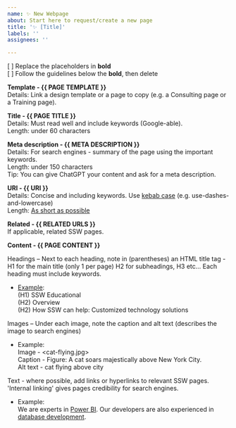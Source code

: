 ```yaml
---
name: ✨ New Webpage
about: Start here to request/create a new page
title: '✨ [Title]'
labels: ''
assignees: ''

---
```


[ ] Replace the placeholders in **bold**   
[ ] Follow the guidelines below the **bold**, then delete

**Template - {{ PAGE TEMPLATE }}**  
Details: Link a design template or a page to copy (e.g. a Consulting page or a Training page).  

**Title - {{ PAGE TITLE }}**  
Details: Must read well and include keywords (Google-able).  
Length: under 60 characters  

**Meta description - {{ META DESCRIPTION }}**  
Details: For search engines - summary of the page using the important keywords.  
Length: under 150 characters  
Tip: You can give ChatGPT your content and ask for a meta description.  

**URI - {{ URI }}**  
Details: Concise and including keywords. Use [kebab case](https://www.ssw.com.au/rules/use-dashes-in-urls) (e.g. use-dashes-and-lowercase)  
Length: [As short as possible](https://www.ssw.com.au/rules/create-friendly-short-urls/)

**Related - {{ RELATED URLS }}**  
If applicable, related SSW pages. 

**Content - {{ PAGE CONTENT }}**  

Headings – Next to each heading, note in (parentheses) an HTML title tag - H1 for the main title (only 1 per page) H2 for subheadings, H3 etc... Each heading must include keywords.  

  - [Example](https://www.ssw.com.au/industry/educational):  
  (H1) SSW Educational  
  (H2) Overview  
  (H2) How SSW can help: Customized technology solutions


Images – Under each image, note the caption and alt text (describes the image to search engines)

  - Example:  
  Image - <cat-flying.jpg>  
  Caption - Figure: A cat soars majestically above New York City.  
  Alt text - cat flying above city  
  

Text - where possible, add links or hyperlinks to relevant SSW pages. 'Internal linking' gives pages credibility for search engines.  

  - Example:  
  We are experts in [Power BI](https://www.ssw.com.au/consulting/power-bi). Our developers are also experienced in [database development](https://www.ssw.com.au/consulting/database-development).

